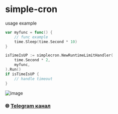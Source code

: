 # simple-cron

usage example

```go
var myfunc = func() {
	// func example
	time.Sleep(time.Second * 10)
}

isTimeIsUP := simplecron.NewRuntimeLimitHandler(
	time.Second * 2,
	myfunc,
).Run()
if isTimeIsUP {
	// handle timeout
}
```

![image](https://github.com/Sagleft/Sagleft/raw/master/image.png)

### :globe_with_meridians: [Telegram канал](https://t.me/+VIvd8j6xvm9iMzhi)
